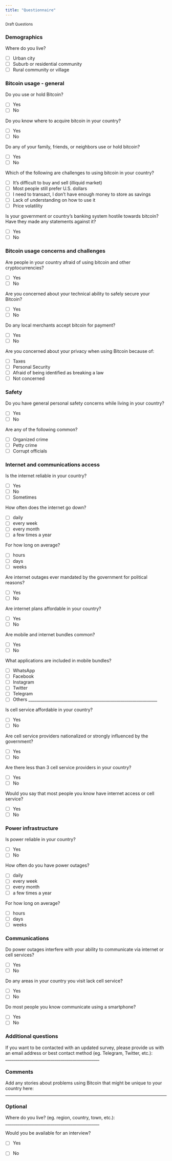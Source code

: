 ```yaml
---
title: "Questionnaire"
---
```

<sub>Draft Questions</sub>

### Demographics
Where do you live?
- [ ] Urban city
- [ ] Suburb or residential community
- [ ] Rural community or village

### Bitcoin usage - general 
Do you use or hold Bitcoin?
- [ ] Yes
- [ ] No

Do you know where to acquire bitcoin in your country?
- [ ] Yes
- [ ] No

Do any of your family, friends, or neighbors use or hold bitcoin?
- [ ] Yes
- [ ] No

Which of the following are challenges to using bitcoin in your country?
- [ ] It’s difficult to buy and sell (illiquid market)
- [ ] Most people still prefer U.S. dollars 
- [ ] I need to transact, I don’t have enough money to store as savings
- [ ] Lack of understanding on how to use it
- [ ] Price volatility

Is your government or country’s banking system hostile towards bitcoin? Have they made any statements against it?
- [ ] Yes
- [ ] No

### Bitcoin usage concerns and challenges
Are people in your country afraid of using bitcoin and other cryptocurrencies?
- [ ] Yes
- [ ] No

Are you concerned about your technical ability to safely secure your Bitcoin?
- [ ] Yes
- [ ] No

Do any local merchants accept bitcoin for payment?
- [ ] Yes
- [ ] No

Are you concerned about your privacy when using Bitcoin because of:
- [ ] Taxes
- [ ] Personal Security
- [ ] Afraid of being identified as breaking a law
- [ ] Not concerned

### Safety
Do you have general personal safety concerns while living in your country? 
- [ ] Yes
- [ ] No

Are any of the following common?
- [ ] Organized crime
- [ ] Petty crime
- [ ] Corrupt officials

### Internet and communications access
Is the internet reliable in your country?
- [ ] Yes
- [ ] No
- [ ] Sometimes

How often does the internet go down? 
- [ ] daily
- [ ] every week
- [ ] every month
- [ ] a few times a year

For how long on average?
- [ ] hours
- [ ] days
- [ ] weeks

Are internet outages ever mandated by the government for political reasons?
- [ ] Yes
- [ ] No

Are internet plans affordable in your country?
- [ ] Yes
- [ ] No

Are mobile and internet bundles common? 
- [ ] Yes
- [ ] No

What applications are included in mobile bundles?
- [ ] WhatsApp
- [ ] Facebook
- [ ] Instagram
- [ ] Twitter
- [ ] Telegram
- [ ] Others _______________________________________________________________

Is cell service affordable in your country?
- [ ] Yes
- [ ] No

Are cell service providers nationalized or strongly influenced by the government?
- [ ] Yes
- [ ] No

Are there less than 3 cell service providers in your country?
- [ ] Yes
- [ ] No

Would you say that most people you know have internet access or cell service?
- [ ] Yes
- [ ] No

### Power infrastructure
Is power reliable in your country? 
- [ ] Yes
- [ ] No

How often do you have power outages?
- [ ] daily
- [ ] every week
- [ ] every month
- [ ] a few times a year

For how long on average?
- [ ] hours
- [ ] days
- [ ] weeks

### Communications
Do power outages interfere with your ability to communicate via internet or cell services?
- [ ] Yes
- [ ] No 

Do any areas in your country you visit lack cell service?
- [ ] Yes
- [ ] No

Do most people you know communicate using a smartphone?
- [ ] Yes
- [ ] No

### Additional questions
If you want to be contacted with an updated survey, please provide us with an email address or best contact method (eg. Telegram, Twitter, etc.): ______________________________________________

### Comments
Add any stories about problems using Bitcoin that might be unique to your country here:
______________________________________________

### Optional
Where do you live? (eg. region, country, town, etc.): ______________________________________________

Would you be available for an interview?
- [ ] Yes
- [ ] No


